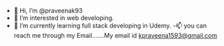 - 👋 Hi, I’m @praveenak93
- 👀 I’m interested in web developing.
- 🌱 I’m currently learning full stack developing in Udemy.
-📫 you can reach me through my Email.......My email id kpraveena1593@gmail.com

<!---
praveenak93/praveenak93 is a ✨ special ✨ repository because its `README.md` (this file) appears on your GitHub profile.
You can click the Preview link to take a look at your changes.
--->
